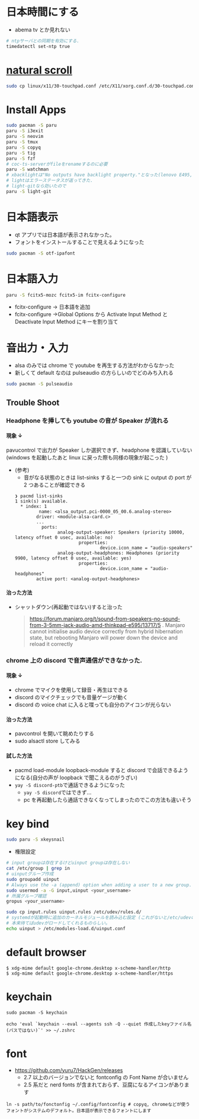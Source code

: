 # 日本時間にする

- abema tv とか見れない

```sh
# ntpサーバとの同期を有効にする.
timedatectl set-ntp true
```

# [natural scroll](https://wiki.archlinux.org/index.php/Libinput)

```sh
sudo cp linux/x11/30-touchpad.conf /etc/X11/xorg.conf.d/30-touchpad.conf
```

# Install Apps

```sh
sudo pacman -S paru
paru -S i3exit
paru -S neovim
paru -S tmux
paru -S copyq
paru -S tig
paru -S fzf
# coc-ts-serverがfileをrenameするのに必要
paru -S watchman
# xbacklightは"No outputs have backlight property."となった(lenovo E495, AMD)
# lightはエラーステータスが返ってきた.
# light-gitなら効いたので
paru -S light-git

```

# 日本語表示

- qt アプリでは日本語が表示されなかった。
- フォントをインストールすることで見えるようになった

```sh
sudo pacman -S otf-ipafont
```

# 日本語入力

```sh
paru -S fcitx5-mozc fcitx5-im fcitx-configure
```

- fcitx-configure -> 日本語を追加
- fcitx-configure ->Global Options から Activate Input Method と Deactivate Input Method にキーを割り当て

# 音出力・入力

- alsa のみでは chrome で youtube を再生する方法がわからなかった
- 新しくて default なのは pulseaudio の方らしいのでどのみち入れる

```sh
sudo pacman -S pulseaudio
```

## Trouble Shoot

### Headphone を挿しても youtube の音が Speaker が流れる

#### 現象 ↓

pavucontrol で出力が Speaker しか選択できず、headphone を認識していない (windows を起動したあと linux に戻った際も同様の現象が起こった )

- (参考)
  - 音がなる状態のときは list-sinks すると一つの sink に output の port が 2 つあることが確認できる
  ```
  ❯ pacmd list-sinks
  1 sink(s) available.
    * index: 1
           name: <alsa_output.pci-0000_05_00.6.analog-stereo>
          driver: <module-alsa-card.c>
          ...
            ports:
                  analog-output-speaker: Speakers (priority 10000, latency offset 0 usec, available: no)
                          properties:
                                  device.icon_name = "audio-speakers"
                  analog-output-headphones: Headphones (priority 9900, latency offset 0 usec, available: yes)
                          properties:
                                  device.icon_name = "audio-headphones"
          active port: <analog-output-headphones>
  ```

#### 治った方法

- シャットダウン(再起動ではない)すると治った

  > https://forum.manjaro.org/t/sound-from-speakers-no-sound-from-3-5mm-jack-audio-amd-thinkpad-e595/13717/5 . Manjaro cannot initialise audio device correctly from hybrid hibernation state, but rebooting Manjaro will power down the device and reload it correctly

### chrome 上の discord で音声通信ができなかった.

#### 現象 ↓

- chrome でマイクを使用して録音・再生はできる
- discord のマイクチェックでも音量ゲージが動く
- discord の voice chat に入ると喋っても自分のアイコンが光らない

#### 治った方法

- pavcontrol を開いて眺めたりする
- sudo alsactl store してみる

#### 試した方法

- pacmd load-module loopback-module すると discord で会話できるようになる(自分の声が loopback で聞こえるのがうざい)
- `yay -S discord-ptb`で通話できるようになった
  - `yay -S discord`ではできず...
  - pc を再起動したら通話できなくなってしまったのでこの方法も違いそう

# key bind

```sh
sudo paru -S xkeysnail
```

- 権限設定

```sh
# input groupは存在するけどuinput groupは存在しない
cat /etc/group | grep in
# uinputグループ作成
sudo groupadd uinput
# Always use the -a (append) option when adding a user to a new group. If you omit the -a option, the user will be removed from any groups not listed after the -G option.
sudo usermod -a -G input,uinput <your_username>
# 所属グループ確認
gropus <your_username>

sudo cp input.rules uinput.rules /etc/udev/rules.d/
# systemdが起動時に追加のカーネルモジュールを読み込む設定 (これがないと/etc/udevの権限が反映されなかった)
# 本来待てばudevがロードしてくれるものらしい。
echo uinput > /etc/modules-load.d/uinput.conf

```

# default browser

```
$ xdg-mime default google-chrome.desktop x-scheme-handler/http
$ xdg-mime default google-chrome.desktop x-scheme-handler/https
```

# keychain

```
sudo pacman -S keychain

echo 'eval `keychain --eval --agents ssh -Q --quiet 作成したkeyファイル名(パスではない)`' >> ~/.zshrc
```

# font

- https://github.com/yuru7/HackGen/releases
  - 2.7 以上のバージョンでないと fontconfig の Font Name が合いません
  - 2.5 系だと nerd fonts が含まれておらず、豆腐になるアイコンがあります

```
ln -s path/to/fonctonfig ~/.config/fontconfig # copyq, chromeなどが使うフォントがシステムのデフォルト。日本語が表示できるフォントにします
```
